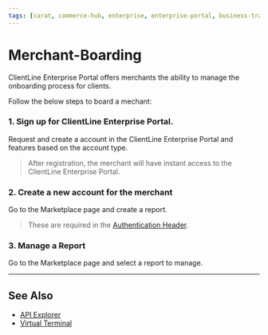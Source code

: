 ```yaml
---
tags: [carat, commerce-hub, enterprise, enterprise-portal, business-track, virtual-terminal, reporting, settings]
---
```



# Merchant-Boarding

ClientLine Enterprise Portal offers merchants the ability to manage the onboarding process for clients.

Follow the below steps to board a mechant:

### 1. Sign up for ClientLine Enterprise Portal.

Request and create a account in the ClientLine Enterprise Portal and features based on the account type.

<!-- theme: info -->
> After registration, the merchant will have instant access to the ClientLine Enterprise Portal.

### 2. Create a new account for the merchant

Go to the Marketplace page and create a report.

<!-- theme: info -->
> These are required in the [Authentication Header](?path=docs/Resources/API-Documents/Authentication-Header.md).

### 3. Manage a Report

Go to the Marketplace page and select a report to manage.


---


## See Also

- [API Explorer](../api/?type=post&path=/payments/v1/charges)
- [Virtual Terminal](?path=docs/Online-Mobile-Digital/Virtual-Terminal/Virtual-Terminal.md) 
